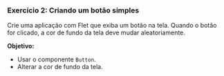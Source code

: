 ### Exercício 2: Criando um botão simples
Crie uma aplicação com Flet que exiba um botão na tela. Quando o botão for clicado, a cor de fundo da tela deve mudar aleatoriamente.

**Objetivo:**
- Usar o componente `Button`.
- Alterar a cor de fundo da tela.